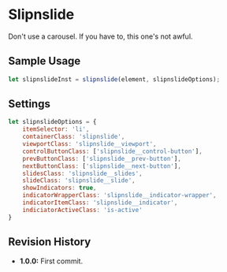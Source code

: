 # Slipnslide
Don't use a carousel. If you have to, this one's not awful.

## Sample Usage
``` javascript
let slipnslideInst = slipnslide(element, slipnslideOptions);
```

## Settings
``` javascript
let slipnslideOptions = {
    itemSelector: 'li',
    containerClass: 'slipnslide',
    viewportClass: 'slipnslide__viewport',
    controlButtonClass: ['slipnslide__control-button'],
    prevButtonClass: ['slipnslide__prev-button'],
    nextButtonClass: ['slipnslide__next-button'],
    slidesClass: 'slipnslide__slides',
    slideClass: 'slipnslide__slide',
    showIndicators: true,
    indicatorWrapperClass: 'slipnslide__indicator-wrapper',
    indicatorItemClass: 'slipnslide__indicator',
    indiciatorActiveClass: 'is-active'
}
```

## Revision History
* **1.0.0:** First commit.